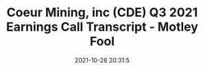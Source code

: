 ---
"title": "Coeur Mining, inc (CDE) Q3 2021 Earnings Call Transcript - Motley Fool"
"date": "2021-10-28 20:31:5"
"feed_name": "GOOGLENEWSMINING"
"feed_website": "https://news.google.com/search?q=mining%2Bincident&hl=en-US&gl=US&ceid=US:en"
"feed_rss": "https://news.google.com/rss/search?q=mining%2Bincident&hl=en-US&gl=US&ceid=US:en"
"link": "https://www.fool.com/earnings/call-transcripts/2021/10/28/coeur-mining-inc-cde-q3-2021-earnings-call-transcr/"
"source": "{'href': 'https://www.fool.com', 'title': 'Motley Fool'}"
"file": "_posts/2021-1-1-cba83e6602376d768b256ed7fd6cec1513fe7e51.md"
"accident": "0"
"drilling": "0"
"dead": "0"
"injured": "0"
"arrested": "0"
"place": "unknown place"
"where": "unknown site"
"causes": "unknown"
"place_uri": "unknown place"
---